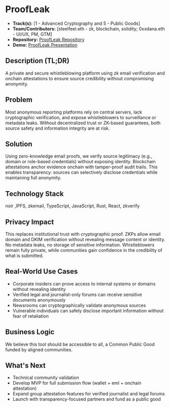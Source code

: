 # ProofLeak

- **Track(s):** [1 - Advanced Cryptography and 5 - Public Goods]
- **Team/Contributors:** [steelfeel.eth - zk, blockchain, solidity; 0xxdana.eth - UI/UX, PM, GTM]
- **Repository:** [ProofLeak Repository](https://github.com/steel-feel/hackathon-2025-berlin-submissions.git)
- **Demo:** [ProofLeak Presentation](https://pitch.com/v/proofleak---a-secure-platform-to-whistleblow-gxgkp7)

## Description (TL;DR)
A private and secure whistleblowing platform using zk email verification and onchain attestations to ensure source credibility without compromising anonymity.

## Problem
Most anonymous reporting platforms rely on central servers, lack cryptographic verification, and expose whistleblowers to surveillance or metadata leaks. Without decentralized trust or ZK-based guarantees, both source safety and information integrity are at risk.

## Solution
Using zero-knowledge email proofs, we verify source legitimacy (e.g., domain or role-based credentials) without exposing identity. Blockchain attestations anchor evidence onchain with tamper-proof audit trails. This enables transparency: sources can selectively disclose credentials while maintaining full anonymity.

## Technology Stack
noir ,IPFS, zkemail, TypeScript, JavaScript, Rust, React, zkverify

## Privacy Impact
This replaces institutional trust with cryptographic proof. ZKPs allow email domain and DKIM verification without revealing message content or identity. No metadata leaks, no storage of sensitive information. Whistleblowers remain fully private, while communities gain confidence in the credibility of what is submitted.

## Real-World Use Cases
- Corporate insiders can prove access to internal systems or domains without revealing identity
- Verified legal and journalist-only forums can receive sensitive documents anonymously
- Newsrooms can cryptographically validate anonymous sources
- Vulnerable individuals can safely disclose important information without fear of retaliation

## Business Logic
We believe this tool should be accessible to all, a Common Public Good funded by aligned communities.

## What's Next
- Technical community validation
- Develop MVP for full submission flow (wallet + eml + onchain attestation)
- Expand group attestation features for verified journalist and legal forums
- Launch with transparency-focused partners and fund as a public good
